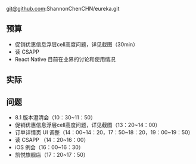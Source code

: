 
git@github.com:ShannonChenCHN/eureka.git


## 预算

- 促销优惠信息浮层cell高度问题，详见截图（30min）
- 读 CSAPP
- React Native 目前在业界的讨论和使用情况

## 实际


## 问题


- 8.1 版本澄清会（10：30~11：50）
- 促销优惠信息浮层cell高度问题，详见截图（13：20~14：00）
- 订单详情页 UI 调整（14：00~14：20，17：50~18：20，19：00~19：50）
- 读 CSAPP （14：20~16：00）
- iOS 例会（16：00~16：30）
- 凯悦旗舰店（17：20~17：50）

